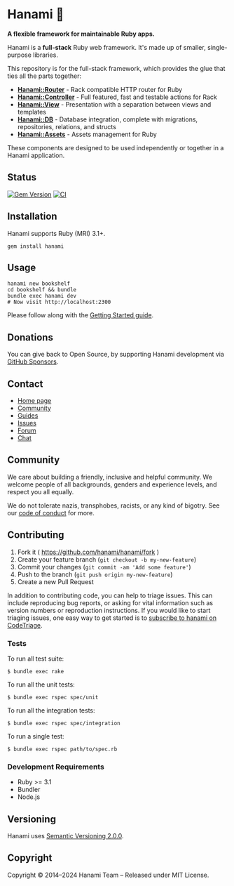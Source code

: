 # Hanami :cherry_blossom:

**A flexible framework for maintainable Ruby apps.**

Hanami is a **full-stack** Ruby web framework. It's made up of smaller, single-purpose libraries.

This repository is for the full-stack framework, which provides the glue that ties all the parts together:

* [**Hanami::Router**](https://github.com/hanami/router) - Rack compatible HTTP router for Ruby
* [**Hanami::Controller**](https://github.com/hanami/controller) - Full featured, fast and testable actions for Rack
* [**Hanami::View**](https://github.com/hanami/view) - Presentation with a separation between views and templates
* [**Hanami::DB**](https://github.com/hanami/db) - Database integration, complete with migrations, repositories, relations, and structs
* [**Hanami::Assets**](https://github.com/hanami/assets) - Assets management for Ruby

These components are designed to be used independently or together in a Hanami application.

## Status

[![Gem Version](https://badge.fury.io/rb/hanami.svg)](https://badge.fury.io/rb/hanami)
[![CI](https://github.com/hanami/hanami/actions/workflows/ci.yml/badge.svg)](https://github.com/hanami/hanami/actions?query=workflow%3Aci+branch%3Amain)

## Installation

Hanami supports Ruby (MRI) 3.1+.

```shell
gem install hanami
```

## Usage

```shell
hanami new bookshelf
cd bookshelf && bundle
bundle exec hanami dev
# Now visit http://localhost:2300
```

Please follow along with the [Getting Started guide](https://guides.hanamirb.org/getting-started/).

## Donations

You can give back to Open Source, by supporting Hanami development via [GitHub Sponsors](https://github.com/sponsors/hanami).

## Contact

* [Home page](http://hanamirb.org)
* [Community](http://hanamirb.org/community)
* [Guides](https://guides.hanamirb.org)
* [Issues](https://github.com/hanami/hanami/issues)
* [Forum](https://discourse.hanamirb.org)
* [Chat](https://discord.gg/KFCxDmk3JQ)

## Community

We care about building a friendly, inclusive and helpful community. We welcome people of all backgrounds, genders and experience levels, and respect you all equally.

We do not tolerate nazis, transphobes, racists, or any kind of bigotry. See our [code of conduct](http://hanamirb.org/community/#code-of-conduct) for more.

## Contributing

1. Fork it ( https://github.com/hanami/hanami/fork )
2. Create your feature branch (`git checkout -b my-new-feature`)
3. Commit your changes (`git commit -am 'Add some feature'`)
4. Push to the branch (`git push origin my-new-feature`)
5. Create a new Pull Request

In addition to contributing code, you can help to triage issues. This can include reproducing bug reports, or asking for vital information such as version numbers or reproduction instructions. If you would like to start triaging issues, one easy way to get started is to [subscribe to hanami on CodeTriage](https://www.codetriage.com/hanami/hanami).

### Tests

To run all test suite:

```shell
$ bundle exec rake
```

To run all the unit tests:

```shell
$ bundle exec rspec spec/unit
```

To run all the integration tests:

```shell
$ bundle exec rspec spec/integration
```

To run a single test:

```shell
$ bundle exec rspec path/to/spec.rb
```

### Development Requirements

* Ruby >= 3.1
* Bundler
* Node.js

## Versioning

Hanami uses [Semantic Versioning 2.0.0](http://semver.org).

## Copyright

Copyright © 2014–2024 Hanami Team – Released under MIT License.
